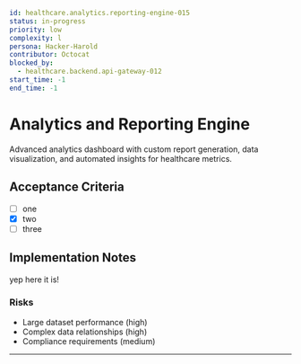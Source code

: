 ```yaml
id: healthcare.analytics.reporting-engine-015
status: in-progress
priority: low
complexity: l
persona: Hacker-Harold
contributor: Octocat
blocked_by:
  - healthcare.backend.api-gateway-012
start_time: -1
end_time: -1
```

# Analytics and Reporting Engine

Advanced analytics dashboard with custom report generation, data visualization, and automated insights for healthcare metrics.

## Acceptance Criteria

- [ ] one
- [x] two
- [ ] three

## Implementation Notes

yep here it is!

### Risks

- Large dataset performance (high)
- Complex data relationships (high)
- Compliance requirements (medium)

---
